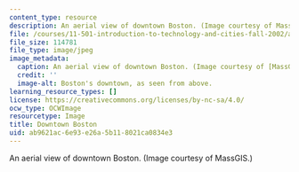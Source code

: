 ```yaml
---
content_type: resource
description: An aerial view of downtown Boston. (Image courtesy of MassGIS.)
file: /courses/11-501-introduction-to-technology-and-cities-fall-2002/ab9621ac6e93e26a5b118021ca0834e3_11-501f02.jpg
file_size: 114781
file_type: image/jpeg
image_metadata:
  caption: An aerial view of downtown Boston. (Image courtesy of [MassGIS](http://www.mass.gov/mgis/).)
  credit: ''
  image-alt: Boston's downtown, as seen from above.
learning_resource_types: []
license: https://creativecommons.org/licenses/by-nc-sa/4.0/
ocw_type: OCWImage
resourcetype: Image
title: Downtown Boston
uid: ab9621ac-6e93-e26a-5b11-8021ca0834e3
---
```

An aerial view of downtown Boston. (Image courtesy of MassGIS.)